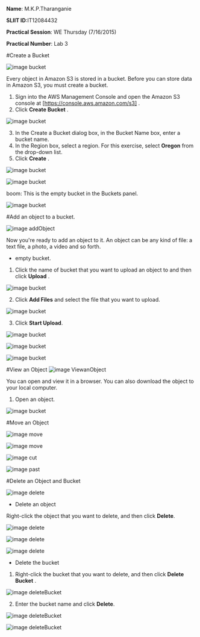 **Name**: M.K.P.Tharanganie
 
 **SLIIT ID**:IT12084432
 
 **Practical Session**: WE Thursday (7/16/2015)
 
 **Practical Number**: Lab 3

#Create a Bucket

![image bucket](http://i58.tinypic.com/15xkcd3.jpg)

Every object in Amazon S3 is stored in a bucket. Before you can store data in Amazon S3, you must create a bucket.

1. Sign into the AWS Management Console and open the Amazon S3 console at [https://console.aws.amazon.com/s3] .
2. Click **Create Bucket** .

![image bucket](http://i60.tinypic.com/2hzmtdi.jpg)

3. In the Create a Bucket dialog box, in the Bucket Name box, enter a bucket name.
4. In the Region box, select a region. For this exercise, select **Oregon** from the drop-down list.
5. Click **Create** .

![image bucket](http://i58.tinypic.com/2zrdg29.jpg)

![image bucket](http://i62.tinypic.com/2gwyzdc.jpg)

boom: This is the empty bucket in the Buckets panel.

![image bucket](http://i58.tinypic.com/spaurt.jpg)

#Add an object to a bucket.

![image addObject](http://i61.tinypic.com/r2lwk5.jpg)

 Now you're ready to add an object to it. An object can be any kind of file: a text file, a photo, a video and so forth.

* empty bucket.

1. Click the name of bucket that you want to upload an object to and then click **Upload** .

![image bucket](http://i58.tinypic.com/33ccd1d.jpg)

2. Click **Add Files** and select the file that you want to upload.

![image bucket](http://i60.tinypic.com/28i3g3t.jpg)

3. Click **Start Upload**.

![image bucket](http://i59.tinypic.com/161hmxl.jpg)

![image bucket](http://i59.tinypic.com/2yxn1xi.jpg)

![image bucket](http://i59.tinypic.com/2d12szq.jpg)

#View an Object
![image ViewanObject](http://i58.tinypic.com/j0iqvq.jpg)

You can open and view it in a browser. You can also download the object to your local computer.

1. Open an object.

![image bucket](http://i58.tinypic.com/2daeq2q.jpg)

#Move an Object

![image move](http://i58.tinypic.com/2q8uhzr.jpg)

![image move](http://i58.tinypic.com/6hud6o.jpg)

![image cut](http://i60.tinypic.com/25inrit.jpg)

![image past](http://i62.tinypic.com/2mxl4ly.jpg)

#Delete an Object and Bucket

![image delete](http://i59.tinypic.com/29fe1ba.jpg)

* Delete an object

Right-click the object that you want to delete, and then click **Delete**.

![image delete](http://i61.tinypic.com/1z1z4sg.jpg)

![image delete](http://i57.tinypic.com/qz3dkm.jpg)

![image delete](http://i58.tinypic.com/6xywwk.jpg)

* Delete the bucket

1. Right-click the bucket that you want to delete, and then click **Delete Bucket** .

![image deleteBucket](http://i57.tinypic.com/2wg8yoj.jpg)

2. Enter the bucket name and click **Delete**.

![image deleteBucket](http://i58.tinypic.com/243p79d.jpg)

![image deleteBucket](http://i57.tinypic.com/3308ged.jpg)
